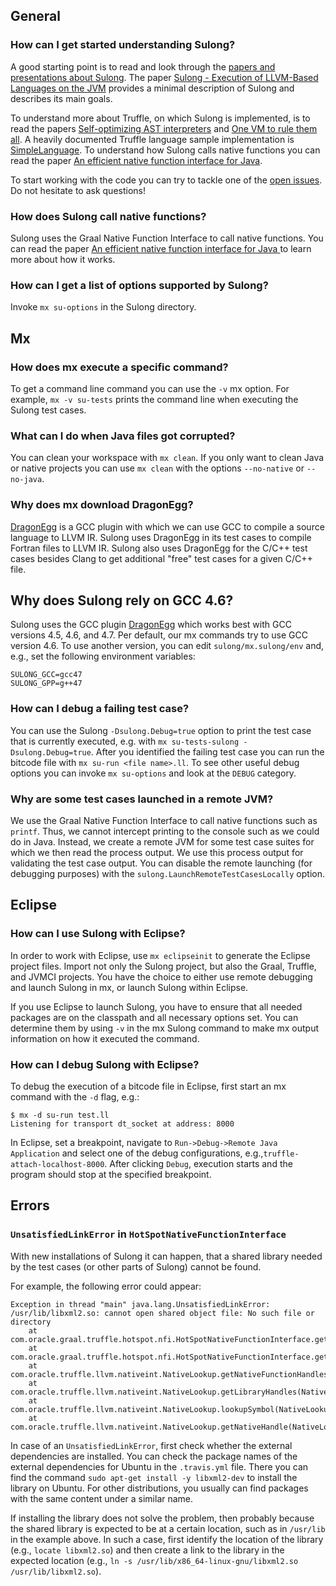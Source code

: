 ## General

### How can I get started understanding Sulong?

A good starting point is to read and look through the
[papers and presentations about Sulong](PUBLICATIONS.md). The paper
[Sulong - Execution of LLVM-Based Languages on the JVM](http://2016.ecoop.org/event/icooolps-2016-sulong-execution-of-llvm-based-languages-on-the-jvm)
provides a minimal description of Sulong and describes its main goals.

To understand more about Truffle, on which Sulong is implemented, is to
read the papers [Self-optimizing AST interpreters](http://dl.acm.org/citation.cfm?id=2384587)
and [One VM to rule them all](http://dl.acm.org/citation.cfm?id=2509581).
A heavily documented Truffle language sample implementation is
[SimpleLanguage](https://github.com/graalvm/simplelanguage).
To understand how Sulong calls native functions you can read the paper
[An efficient native function interface for Java](http://dl.acm.org/citation.cfm?id=2500832).

To start working with the code you can try to tackle one of the
[open issues](https://github.com/graalvm/sulong/issues?utf8=%E2%9C%93&q=is%3Aissue+is%3Aopen+label%3Abeginner+).
Do not hesitate to ask questions!

### How does Sulong call native functions?

Sulong uses the Graal Native Function Interface to call native
functions. You can read the paper [An efficient native function interface for Java
](http://dl.acm.org/citation.cfm?id=2500832) to learn more about how
it works.

### How can I get a list of options supported by Sulong?

Invoke `mx su-options` in the Sulong directory.

## Mx

### How does mx execute a specific command?

To get a command line command you can use the `-v` mx option. For
example, `mx -v su-tests` prints the command line when executing the
Sulong test cases.

### What can I do when Java files got corrupted?

You can clean your workspace with `mx clean`. If you only want to clean
Java or native projects you can use `mx clean` with the options
`--no-native` or `--no-java`.

### Why does mx download DragonEgg?

[DragonEgg](http://dragonegg.llvm.org/) is a GCC plugin with which we
can use GCC to compile a source language to LLVM IR. Sulong uses
DragonEgg in its test cases to compile Fortran files to LLVM IR.
Sulong also uses DragonEgg for the C/C++ test cases besides Clang to get
additional "free" test cases for a given C/C++ file.

## Why does Sulong rely on GCC 4.6?

Sulong uses the GCC plugin [DragonEgg](http://dragonegg.llvm.org/) which
works best with GCC versions 4.5, 4.6, and 4.7.
Per default, our mx commands try to use GCC version 4.6. To use another
version, you can edit `sulong/mx.sulong/env` and, e.g., set the
following environment variables:

```
SULONG_GCC=gcc47
SULONG_GPP=g++47
```

### How can I debug a failing test case?

You can use the Sulong `-Dsulong.Debug=true` option to print the test
case that is currently executed, e.g. with
`mx su-tests-sulong -Dsulong.Debug=true`.
After you identified the failing test case you can run the bitcode file
with `mx su-run <file name>.ll`. To see other useful debug
options you can invoke `mx su-options` and look at the `DEBUG`
category.

### Why are some test cases launched in a remote JVM?

We use the Graal Native Function Interface to call native functions such
as `printf`. Thus, we cannot intercept printing to the console such as
we could do in Java. Instead, we create a remote JVM for some test case
suites for which we then read the process output. We use this process
output for validating the test case output. You can disable the remote
launching (for debugging purposes) with the
`sulong.LaunchRemoteTestCasesLocally` option.

## Eclipse

### How can I use Sulong with Eclipse?

In order to work with Eclipse, use `mx eclipseinit` to generate the
Eclipse project files. Import not only the Sulong project, but also the
Graal, Truffle, and JVMCI projects. You have the choice to either use
remote debugging and launch Sulong in mx, or launch Sulong within
Eclipse.

If you use Eclipse to launch Sulong, you have to ensure that all needed
packages are on the classpath and all necessary options set. You can
determine them by using `-v` in the mx Sulong command to make mx
output information on how it executed the command.

### How can I debug Sulong with Eclipse?

To debug the execution of a bitcode file in Eclipse, first start an mx
command with the `-d` flag, e.g.:

    $ mx -d su-run test.ll
    Listening for transport dt_socket at address: 8000

In Eclipse, set a breakpoint, navigate to
`Run->Debug->Remote Java Application` and select one
of the debug configurations, e.g.,`truffle-attach-localhost-8000`.
After clicking `Debug`, execution starts and the program should stop at
the specified breakpoint.

## Errors

### `UnsatisfiedLinkError` in `HotSpotNativeFunctionInterface`

With new installations of Sulong it can happen, that a shared
library needed by the test cases (or other parts of Sulong) cannot be found.

For example, the following error could appear:

    Exception in thread "main" java.lang.UnsatisfiedLinkError:
    /usr/lib/libxml2.so: cannot open shared object file: No such file or directory
        at com.oracle.graal.truffle.hotspot.nfi.HotSpotNativeFunctionInterface.getLibraryHandle(HotSpotNativeFunctionInterface.java:68)
        at com.oracle.graal.truffle.hotspot.nfi.HotSpotNativeFunctionInterface.getLibraryHandle(HotSpotNativeFunctionInterface.java:1)
        at com.oracle.truffle.llvm.nativeint.NativeLookup.getNativeFunctionHandles(NativeLookup.java:99)
        at com.oracle.truffle.llvm.nativeint.NativeLookup.getLibraryHandles(NativeLookup.java:84)
        at com.oracle.truffle.llvm.nativeint.NativeLookup.lookupSymbol(NativeLookup.java:120)
        at com.oracle.truffle.llvm.nativeint.NativeLookup.getNativeHandle(NativeLookup.java:153)

In case of an `UnsatisfiedLinkError`, first check whether the external
dependencies are installed. You can check the package names of the
external dependencies for Ubuntu in the `.travis.yml` file.
There you can find the command `sudo apt-get install -y libxml2-dev`
to install the library on Ubuntu. For other distributions, you usually
can find packages with the same content under a similar name.

If installing the library does not solve the problem, then probably
because the shared library is expected to be at a certain location,
such as in `/usr/lib` in the example above.
In such a case, first identify the location of the library (e.g.,
`locate libxml2.so`) and then create a link to the library in the
expected location (e.g., `ln -s /usr/lib/x86_64-linux-gnu/libxml2.so /usr/lib/libxml2.so`).
